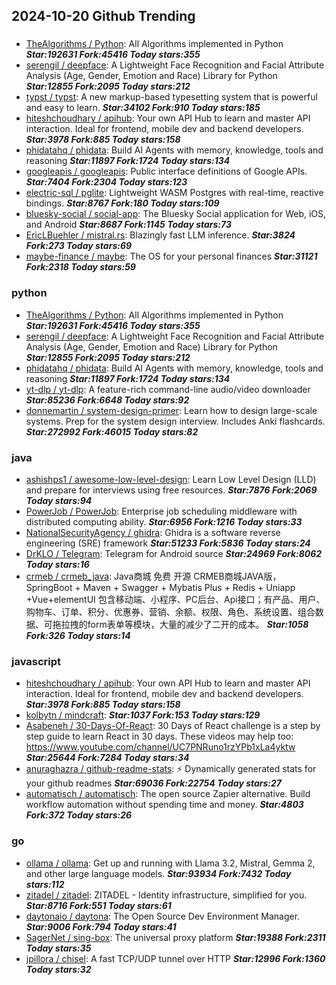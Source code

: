## 2024-10-20 Github Trending

### 
* [TheAlgorithms / Python](https://github.com/TheAlgorithms/Python): All Algorithms implemented in Python ***Star:192631 Fork:45416 Today stars:355***
* [serengil / deepface](https://github.com/serengil/deepface): A Lightweight Face Recognition and Facial Attribute Analysis (Age, Gender, Emotion and Race) Library for Python ***Star:12855 Fork:2095 Today stars:212***
* [typst / typst](https://github.com/typst/typst): A new markup-based typesetting system that is powerful and easy to learn. ***Star:34102 Fork:910 Today stars:185***
* [hiteshchoudhary / apihub](https://github.com/hiteshchoudhary/apihub): Your own API Hub to learn and master API interaction. Ideal for frontend, mobile dev and backend developers. ***Star:3978 Fork:885 Today stars:158***
* [phidatahq / phidata](https://github.com/phidatahq/phidata): Build AI Agents with memory, knowledge, tools and reasoning ***Star:11897 Fork:1724 Today stars:134***
* [googleapis / googleapis](https://github.com/googleapis/googleapis): Public interface definitions of Google APIs. ***Star:7404 Fork:2304 Today stars:123***
* [electric-sql / pglite](https://github.com/electric-sql/pglite): Lightweight WASM Postgres with real-time, reactive bindings. ***Star:8767 Fork:180 Today stars:109***
* [bluesky-social / social-app](https://github.com/bluesky-social/social-app): The Bluesky Social application for Web, iOS, and Android ***Star:8687 Fork:1145 Today stars:73***
* [EricLBuehler / mistral.rs](https://github.com/EricLBuehler/mistral.rs): Blazingly fast LLM inference. ***Star:3824 Fork:273 Today stars:69***
* [maybe-finance / maybe](https://github.com/maybe-finance/maybe): The OS for your personal finances ***Star:31121 Fork:2318 Today stars:59***

### python
* [TheAlgorithms / Python](https://github.com/TheAlgorithms/Python): All Algorithms implemented in Python ***Star:192631 Fork:45416 Today stars:355***
* [serengil / deepface](https://github.com/serengil/deepface): A Lightweight Face Recognition and Facial Attribute Analysis (Age, Gender, Emotion and Race) Library for Python ***Star:12855 Fork:2095 Today stars:212***
* [phidatahq / phidata](https://github.com/phidatahq/phidata): Build AI Agents with memory, knowledge, tools and reasoning ***Star:11897 Fork:1724 Today stars:134***
* [yt-dlp / yt-dlp](https://github.com/yt-dlp/yt-dlp): A feature-rich command-line audio/video downloader ***Star:85236 Fork:6648 Today stars:92***
* [donnemartin / system-design-primer](https://github.com/donnemartin/system-design-primer): Learn how to design large-scale systems. Prep for the system design interview. Includes Anki flashcards. ***Star:272992 Fork:46015 Today stars:82***

### java
* [ashishps1 / awesome-low-level-design](https://github.com/ashishps1/awesome-low-level-design): Learn Low Level Design (LLD) and prepare for interviews using free resources. ***Star:7876 Fork:2069 Today stars:94***
* [PowerJob / PowerJob](https://github.com/PowerJob/PowerJob): Enterprise job scheduling middleware with distributed computing ability. ***Star:6956 Fork:1216 Today stars:33***
* [NationalSecurityAgency / ghidra](https://github.com/NationalSecurityAgency/ghidra): Ghidra is a software reverse engineering (SRE) framework ***Star:51233 Fork:5836 Today stars:24***
* [DrKLO / Telegram](https://github.com/DrKLO/Telegram): Telegram for Android source ***Star:24969 Fork:8062 Today stars:16***
* [crmeb / crmeb_java](https://github.com/crmeb/crmeb_java): Java商城 免费 开源 CRMEB商城JAVA版，SpringBoot + Maven + Swagger + Mybatis Plus + Redis + Uniapp +Vue+elementUI 包含移动端、小程序、PC后台、Api接口；有产品、用户、购物车、订单、积分、优惠券、营销、余额、权限、角色、系统设置、组合数据、可拖拉拽的form表单等模块，大量的减少了二开的成本。 ***Star:1058 Fork:326 Today stars:14***

### javascript
* [hiteshchoudhary / apihub](https://github.com/hiteshchoudhary/apihub): Your own API Hub to learn and master API interaction. Ideal for frontend, mobile dev and backend developers. ***Star:3978 Fork:885 Today stars:158***
* [kolbytn / mindcraft](https://github.com/kolbytn/mindcraft):  ***Star:1037 Fork:153 Today stars:129***
* [Asabeneh / 30-Days-Of-React](https://github.com/Asabeneh/30-Days-Of-React): 30 Days of React challenge is a step by step guide to learn React in 30 days. These videos may help too: https://www.youtube.com/channel/UC7PNRuno1rzYPb1xLa4yktw ***Star:25644 Fork:7284 Today stars:34***
* [anuraghazra / github-readme-stats](https://github.com/anuraghazra/github-readme-stats): ⚡ Dynamically generated stats for your github readmes ***Star:69036 Fork:22754 Today stars:27***
* [automatisch / automatisch](https://github.com/automatisch/automatisch): The open source Zapier alternative. Build workflow automation without spending time and money. ***Star:4803 Fork:372 Today stars:26***

### go
* [ollama / ollama](https://github.com/ollama/ollama): Get up and running with Llama 3.2, Mistral, Gemma 2, and other large language models. ***Star:93934 Fork:7432 Today stars:112***
* [zitadel / zitadel](https://github.com/zitadel/zitadel): ZITADEL - Identity infrastructure, simplified for you. ***Star:8716 Fork:551 Today stars:61***
* [daytonaio / daytona](https://github.com/daytonaio/daytona): The Open Source Dev Environment Manager. ***Star:9006 Fork:794 Today stars:41***
* [SagerNet / sing-box](https://github.com/SagerNet/sing-box): The universal proxy platform ***Star:19388 Fork:2311 Today stars:35***
* [jpillora / chisel](https://github.com/jpillora/chisel): A fast TCP/UDP tunnel over HTTP ***Star:12996 Fork:1360 Today stars:32***

